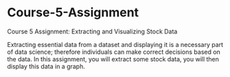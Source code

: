 # Course-5-Assignment
Course 5 Assignment: Extracting  and Visualizing Stock Data

Extracting essential data from a dataset and displaying it is a necessary part of data science; therefore individuals can make correct decisions based on the data. In this assignment, you will extract some stock data, you will then display this data in a graph.
